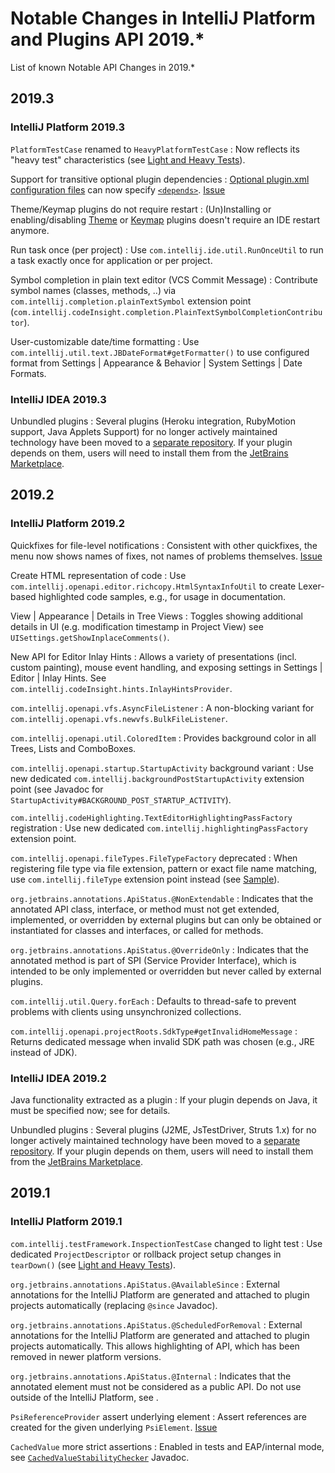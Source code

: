 <!-- Copyright 2000-2023 JetBrains s.r.o. and other contributors. Use of this source code is governed by the Apache 2.0 license that can be found in the LICENSE file. -->

# Notable Changes in IntelliJ Platform and Plugins API 2019.*

<link-summary>List of known Notable API Changes in 2019.*</link-summary>

## 2019.3

### IntelliJ Platform 2019.3

`PlatformTestCase` renamed to `HeavyPlatformTestCase`
: Now reflects its "heavy test" characteristics (see [Light and Heavy Tests](light_and_heavy_tests.md)).

Support for transitive optional plugin dependencies
: [Optional <path>plugin.xml</path> configuration files](plugin_configuration_file.md#additional-plugin-configuration-files) can now specify [`<depends>`](plugin_configuration_file.md#idea-plugin__depends). [Issue](https://youtrack.jetbrains.com/issue/IDEA-209769)

Theme/Keymap plugins do not require restart
: (Un)Installing or enabling/disabling [Theme](themes_getting_started.md) or [Keymap](https://plugins.jetbrains.com/search?tags=Keymap) plugins doesn't require an IDE restart anymore.

Run task once (per project)
: Use `com.intellij.ide.util.RunOnceUtil` to run a task exactly once for application or per project.

Symbol completion in plain text editor (VCS Commit Message)
: Contribute symbol names (classes, methods, ..) via `com.intellij.completion.plainTextSymbol` extension point (`com.intellij.codeInsight.completion.PlainTextSymbolCompletionContributor`).

User-customizable date/time formatting
: Use `com.intellij.util.text.JBDateFormat#getFormatter()` to use configured format from <ui-path>Settings | Appearance & Behavior | System Settings | Date Formats</ui-path>.

### IntelliJ IDEA 2019.3

Unbundled plugins
: Several plugins (Heroku integration, RubyMotion support, Java Applets Support) for no longer actively maintained technology have been moved to a [separate repository](https://github.com/JetBrains/intellij-obsolete-plugins/).
If your plugin depends on them, users will need to install them from the [JetBrains Marketplace](https://plugins.jetbrains.com).

## 2019.2

### IntelliJ Platform 2019.2

Quickfixes for file-level notifications
: Consistent with other quickfixes, the menu now shows names of fixes, not names of problems themselves. [Issue](https://youtrack.jetbrains.com/issue/IDEA-216731)

Create HTML representation of code
: Use `com.intellij.openapi.editor.richcopy.HtmlSyntaxInfoUtil` to create Lexer-based highlighted code samples, e.g., for usage in documentation.

<ui-path>View | Appearance | Details in Tree Views</ui-path>
: Toggles showing additional details in UI (e.g. modification timestamp in Project View) see `UISettings.getShowInplaceComments()`.

New API for Editor Inlay Hints
: Allows a variety of presentations (incl. custom painting), mouse event handling, and exposing settings in <ui-path>Settings | Editor | Inlay Hints</ui-path>. See `com.intellij.codeInsight.hints.InlayHintsProvider`.

`com.intellij.openapi.vfs.AsyncFileListener`
: A non-blocking variant for `com.intellij.openapi.vfs.newvfs.BulkFileListener`.

`com.intellij.openapi.util.ColoredItem`
: Provides background color in all Trees, Lists and ComboBoxes.

`com.intellij.openapi.startup.StartupActivity` background variant
: Use new dedicated `com.intellij.backgroundPostStartupActivity` extension point (see Javadoc for `StartupActivity#BACKGROUND_POST_STARTUP_ACTIVITY`).

`com.intellij.codeHighlighting.TextEditorHighlightingPassFactory` registration
: Use new dedicated `com.intellij.highlightingPassFactory` extension point.

`com.intellij.openapi.fileTypes.FileTypeFactory` deprecated
: When registering file type via file extension, pattern or exact file name matching, use `com.intellij.fileType` extension point instead (see [Sample](language_and_filetype.md#register-the-filetype)).

`org.jetbrains.annotations.ApiStatus.@NonExtendable`
: Indicates that the annotated API class, interface, or method must not get extended, implemented, or overridden by external plugins but can only be obtained or instantiated for classes and interfaces, or called for methods.

`org.jetbrains.annotations.ApiStatus.@OverrideOnly`
: Indicates that the annotated method is part of SPI (Service Provider Interface), which is intended to be only implemented or overridden but never called by external plugins.

`com.intellij.util.Query.forEach`
: Defaults to thread-safe to prevent problems with clients using unsynchronized collections.

`com.intellij.openapi.projectRoots.SdkType#getInvalidHomeMessage`
: Returns dedicated message when invalid SDK path was chosen (e.g., JRE instead of JDK).

### IntelliJ IDEA 2019.2

Java functionality extracted as a plugin
: If your plugin depends on Java, it must be specified now; see [](plugin_compatibility.md#java) for details.

Unbundled plugins
: Several plugins (J2ME, JsTestDriver, Struts 1.x) for no longer actively maintained technology have been moved to a [separate repository](https://github.com/JetBrains/intellij-obsolete-plugins/). If your plugin depends on them, users will need to install them from the [JetBrains Marketplace](https://plugins.jetbrains.com).

## 2019.1

### IntelliJ Platform 2019.1

`com.intellij.testFramework.InspectionTestCase` changed to light test
: Use dedicated `ProjectDescriptor` or rollback project setup changes in `tearDown()` (see [Light and Heavy Tests](light_and_heavy_tests.md)).

`org.jetbrains.annotations.ApiStatus.@AvailableSince`
: External annotations for the IntelliJ Platform are generated and attached to plugin projects automatically (replacing `@since` Javadoc).

`org.jetbrains.annotations.ApiStatus.@ScheduledForRemoval`
: External annotations for the IntelliJ Platform are generated and attached to plugin projects automatically. This allows highlighting of API, which has been removed in newer platform versions.

`org.jetbrains.annotations.ApiStatus.@Internal`
: Indicates that the annotated element must not be considered as a public API. Do not use outside of the IntelliJ Platform, see [](api_internal.md).

`PsiReferenceProvider` assert underlying element
: Assert references are created for the given underlying `PsiElement`. [Issue](https://youtrack.jetbrains.com/issue/IDEA-203954)

`CachedValue` more strict assertions
: Enabled in tests and EAP/internal mode, see [`CachedValueStabilityChecker`](%gh-ic%/platform/core-impl/src/com/intellij/util/CachedValueStabilityChecker.java) Javadoc.
